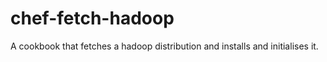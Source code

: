 chef-fetch-hadoop
=================

A cookbook that fetches a hadoop distribution and installs and initialises it.
